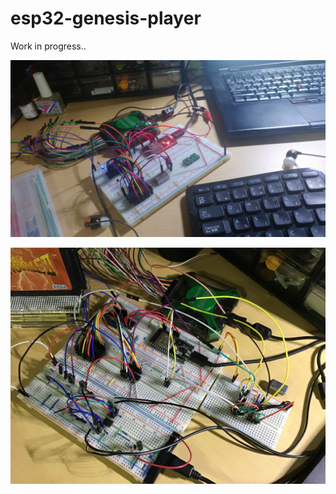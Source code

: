 # esp32-genesis-player

Work in progress..

![progress01](https://github.com/h1romas4/esp32-genesis-player/raw/master/docs/images/progress01.jpg)

![progress02](https://github.com/h1romas4/esp32-genesis-player/raw/master/docs/images/progress02.jpg)
